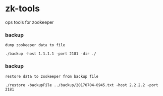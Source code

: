 # zk-tools
ops tools for zookeeper

### backup
	dump zookeeper data to file
```
./backup -host 1.1.1.1 -port 2181 -dir ./
```

### backup
	restore data to zookeeper from backup file
```
./restore -backupFile ../backup/20170704-0945.txt -host 2.2.2.2 -port 2181
```
